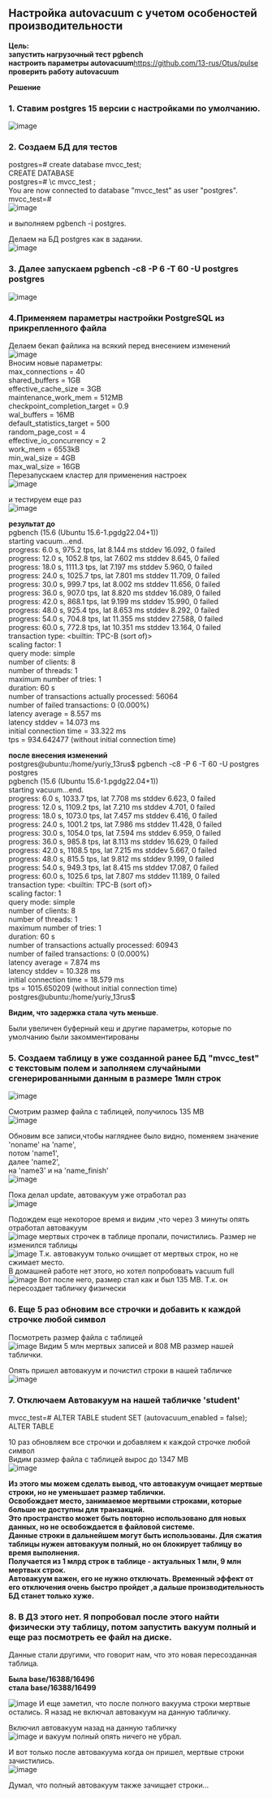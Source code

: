 ## Настройка autovacuum с учетом особеностей производительности

**Цель:**  
**запустить нагрузочный тест pgbench**  
**настроить параметры autovacuum**https://github.com/13-rus/Otus/pulse  
**проверить работу autovacuum**  

**Решение**
### 1. Cтавим postgres 15 версии с настройками по умолчанию.  
![image](https://github.com/13-rus/Otus/assets/120638894/2ef668cc-6ea5-4640-8cc4-6a2b98800cc2)


### 2. Создаем БД для тестов  
postgres=# create database mvcc_test;  
CREATE DATABASE  
postgres=# \c mvcc_test ;  
You are now connected to database "mvcc_test" as user "postgres".  
mvcc_test=#  
![image](https://github.com/13-rus/Otus/assets/120638894/6ccf8178-826e-40e2-9faa-a86e2ca8a575)

 и выполняем pgbench -i postgres.   
 
 Делаем на БД postgres как в задании.  
![image](https://github.com/13-rus/Otus/assets/120638894/e253f241-8909-4c51-bc81-e37ffa34b3e6)

### 3. Далее запускаем pgbench -c8 -P 6 -T 60 -U postgres postgres  
![image](https://github.com/13-rus/Otus/assets/120638894/57ad0568-7c08-4347-b6a1-4c10586ca908)


### 4.Применяем параметры настройки PostgreSQL из прикрепленного файла  
Делаем бекап файлика на всякий перед внесением изменений  
![image](https://github.com/13-rus/Otus/assets/120638894/f7ea96d2-c705-4db4-bf00-494e7094d89d)  
Вносим новые параметры:  
        max_connections = 40  
        shared_buffers = 1GB  
        effective_cache_size = 3GB  
        maintenance_work_mem = 512MB  
        checkpoint_completion_target = 0.9  
        wal_buffers = 16MB  
        default_statistics_target = 500  
        random_page_cost = 4  
        effective_io_concurrency = 2  
        work_mem = 6553kB  
        min_wal_size = 4GB  
        max_wal_size = 16GB  
Перезапускаем кластер для применения настроек  
![image](https://github.com/13-rus/Otus/assets/120638894/7ba249d9-4695-45bf-af30-e99621ed4b39)

и тестируем еще раз  
![image](https://github.com/13-rus/Otus/assets/120638894/c58667de-d7cb-4a34-bad5-b974d736c2fd)


**результат до**  
pgbench (15.6 (Ubuntu 15.6-1.pgdg22.04+1))  
starting vacuum...end.  
progress: 6.0 s, 975.2 tps, lat 8.144 ms stddev 16.092, 0 failed  
progress: 12.0 s, 1052.8 tps, lat 7.602 ms stddev 8.645, 0 failed  
progress: 18.0 s, 1111.3 tps, lat 7.197 ms stddev 5.960, 0 failed  
progress: 24.0 s, 1025.7 tps, lat 7.801 ms stddev 11.709, 0 failed  
progress: 30.0 s, 999.7 tps, lat 8.002 ms stddev 11.656, 0 failed  
progress: 36.0 s, 907.0 tps, lat 8.820 ms stddev 16.089, 0 failed  
progress: 42.0 s, 868.1 tps, lat 9.199 ms stddev 15.990, 0 failed  
progress: 48.0 s, 925.4 tps, lat 8.653 ms stddev 8.292, 0 failed  
progress: 54.0 s, 704.8 tps, lat 11.355 ms stddev 27.588, 0 failed  
progress: 60.0 s, 772.8 tps, lat 10.351 ms stddev 13.164, 0 failed  
transaction type: <builtin: TPC-B (sort of)>  
scaling factor: 1  
query mode: simple  
number of clients: 8  
number of threads: 1  
maximum number of tries: 1  
duration: 60 s  
number of transactions actually processed: 56064  
number of failed transactions: 0 (0.000%)  
latency average = 8.557 ms  
latency stddev = 14.073 ms  
initial connection time = 33.322 ms  
tps = 934.642477 (without initial connection time)  

**после внесения изменений**  
postgres@ubuntu:/home/yuriy_13rus$ pgbench -c8 -P 6 -T 60 -U postgres postgres  
pgbench (15.6 (Ubuntu 15.6-1.pgdg22.04+1))  
starting vacuum...end.  
progress: 6.0 s, 1033.7 tps, lat 7.708 ms stddev 6.623, 0 failed  
progress: 12.0 s, 1109.2 tps, lat 7.210 ms stddev 4.701, 0 failed  
progress: 18.0 s, 1073.0 tps, lat 7.457 ms stddev 6.416, 0 failed  
progress: 24.0 s, 1001.2 tps, lat 7.986 ms stddev 11.428, 0 failed  
progress: 30.0 s, 1054.0 tps, lat 7.594 ms stddev 6.959, 0 failed  
progress: 36.0 s, 985.8 tps, lat 8.113 ms stddev 16.629, 0 failed  
progress: 42.0 s, 1108.5 tps, lat 7.215 ms stddev 5.667, 0 failed  
progress: 48.0 s, 815.5 tps, lat 9.812 ms stddev 9.199, 0 failed  
progress: 54.0 s, 949.3 tps, lat 8.415 ms stddev 17.087, 0 failed  
progress: 60.0 s, 1025.6 tps, lat 7.807 ms stddev 11.189, 0 failed  
transaction type: <builtin: TPC-B (sort of)>  
scaling factor: 1  
query mode: simple  
number of clients: 8  
number of threads: 1  
maximum number of tries: 1  
duration: 60 s  
number of transactions actually processed: 60943  
number of failed transactions: 0 (0.000%)  
latency average = 7.874 ms  
latency stddev = 10.328 ms  
initial connection time = 18.579 ms  
tps = 1015.650209 (without initial connection time)  
postgres@ubuntu:/home/yuriy_13rus$  

**Видим, что задержка стала чуть меньше**.  

Были увеличен буферный кеш и другие параметры, которые по умолчанию были закомментированы  

### 5. Создаем таблицу в уже созданной ранее БД "mvcc_test" с текстовым полем и заполняем случайными сгенерированными данным в размере 1млн строк  
![image](https://github.com/13-rus/Otus/assets/120638894/0862f659-2e6f-4c06-8cd3-ceb89a01d724)

Смотрим размер файла с таблицей, получилось 135 MB  
![image](https://github.com/13-rus/Otus/assets/120638894/8a3a0c4d-f3f3-4bf8-b6ae-74a7b32edfd0)


Обновим все записи,чтобы нагляднее было видно, поменяем значение 'noname' на 'name',  
потом 'name1',   
далее 'name2',   
на 'name3' и на 'name_finish'  
![image](https://github.com/13-rus/Otus/assets/120638894/80ee5d71-4b7b-49b5-8527-0686361d7666)

Пока делал update, автовакуум уже отработал раз  
![image](https://github.com/13-rus/Otus/assets/120638894/79c67a95-8081-4923-a719-4c34ad212d90)

Подождем еще некоторое время и видим ,что через 3 минуты опять отработал автовакуум  
![image](https://github.com/13-rus/Otus/assets/120638894/2c666927-4ecd-4822-af16-8dc9757b6de4)
мертвых строчек в таблице пропали, почистились. Размер не изменился таблицы  
![image](https://github.com/13-rus/Otus/assets/120638894/105f9b24-c2f7-48a5-8e7f-196e3a7ea8c8)
Т.к. автовакуум только очищает от мертвых строк, но не сжимает место.  
В домашней работе нет этого, но хотел попробовать vacuum full  
![image](https://github.com/13-rus/Otus/assets/120638894/79319e80-1b92-4e19-a0e3-a9926184ad24)
Вот после него, размер стал как и был 135 MB. Т.к. он пересоздает табличку физически  


### 6. Еще 5 раз обновим все строчки и добавить к каждой строчке любой символ  
Посмотреть размер файла с таблицей  
![image](https://github.com/13-rus/Otus/assets/120638894/f43d65d5-bca6-4978-9d82-26b6c430729f)
Видим 5 млн мертвых записей и  808 MB размер нашей таблички.  

Опять пришел автовакуум и почистил строки в нашей табличке  
![image](https://github.com/13-rus/Otus/assets/120638894/5dbcc416-d26c-4c35-80d1-ee81d027380b)


### 7. Отключаем Автовакуум на нашей табличке 'student' 
mvcc_test=# ALTER TABLE student SET (autovacuum_enabled = false);  
ALTER TABLE

10 раз обновляем все строчки и добавляем к каждой строчке любой символ  
Видим размер файла с таблицей вырос до 1347 MB  
![image](https://github.com/13-rus/Otus/assets/120638894/da6b3d93-f735-4867-a917-82493dfc9d17)

**Из этого мы можем сделать вывод, что автовакуум очищает мертвые строки, но не уменьшает размер таблички.**  
**Освобождает место, занимаемое мертвыми строками, которые больше не доступны для транзакций.**  
**Это пространство может быть повторно использовано для новых данных, но не освобождается в файловой системе.**  
**Данные строки в дальнейшем могут быть использованы. Для сжатия таблицы нужен автовакуум полный, но он блокирует таблицу во время выполнения.**  
**Получается из 1 млрд строк в таблице - актуальных 1 млн, 9 млн мертвых строк.**  
**Автовакуум важен, его не нужно отключать. Временный эффект от его отключения очень быстро пройдет ,а дальше производительность БД станет только хуже.**  

### 8. В ДЗ этого нет. Я попробовал после этого найти физически эту таблицу, потом запустить вакуум полный и еще раз посмотреть ее файл на диске.  
Данные стали другими, что говорит нам, что это новая пересозданная таблица.  

**Была  base/16388/16496**  
**стала  base/16388/16499**  

![image](https://github.com/13-rus/Otus/assets/120638894/681ae4e7-9ea4-4a83-b390-b5a5a5684b2a)
И еще заметил, что после полного вакуума строки мертвые остались. Я назад не включал автовакуум на данную табличку.  

Включил автовакуум назад на данную табличку  
![image](https://github.com/13-rus/Otus/assets/120638894/64cea52b-9408-45d1-9943-0528985a4f88)
и вакуум полный опять ничего не убрал.  

И вот только после автовакуума когда он пришел, мертвые строки зачистились.  
![image](https://github.com/13-rus/Otus/assets/120638894/73a51bb8-d50f-4981-b490-9897fad2a963)

Думал, что полный автовакуум также зачищает строки...  


